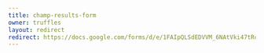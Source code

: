 ```yaml
---
title: champ-results-form
owner: truffles
layout: redirect
redirect: https://docs.google.com/forms/d/e/1FAIpQLSdEDVVM_6NAtVki47tRcN8EDj_xvPyrCJdUQiMn7vAoY5xNuA/viewform
---
```

